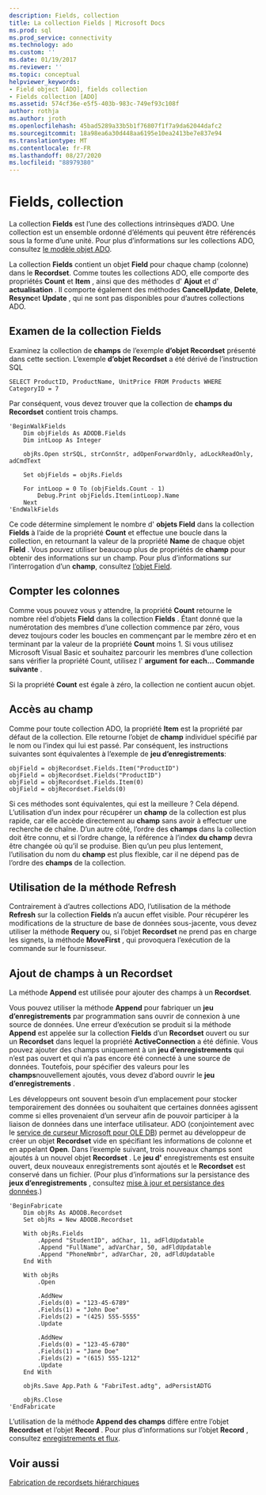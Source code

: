 ```yaml
---
description: Fields, collection
title: La collection Fields | Microsoft Docs
ms.prod: sql
ms.prod_service: connectivity
ms.technology: ado
ms.custom: ''
ms.date: 01/19/2017
ms.reviewer: ''
ms.topic: conceptual
helpviewer_keywords:
- Field object [ADO], fields collection
- Fields collection [ADO]
ms.assetid: 574cf36e-e5f5-403b-983c-749ef93c108f
author: rothja
ms.author: jroth
ms.openlocfilehash: 45bad5289a33b5b1f76807f1f7a9da62044dafc2
ms.sourcegitcommit: 18a98ea6a30d448aa6195e10ea2413be7e837e94
ms.translationtype: MT
ms.contentlocale: fr-FR
ms.lasthandoff: 08/27/2020
ms.locfileid: "88979380"
---
```

# <a name="the-fields-collection"></a>Fields, collection
La collection **Fields** est l’une des collections intrinsèques d’ADO. Une collection est un ensemble ordonné d’éléments qui peuvent être référencés sous la forme d’une unité. Pour plus d’informations sur les collections ADO, consultez [le modèle objet ADO](../../../ado/guide/data/ado-objects-and-collections.md).  
  
 La collection **Fields** contient un objet **Field** pour chaque champ (colonne) dans le **Recordset**. Comme toutes les collections ADO, elle comporte des propriétés **Count** et **Item** , ainsi que des méthodes d' **Ajout** et d' **actualisation** . Il comporte également des méthodes **CancelUpdate**, **Delete**, **Resync**et **Update** , qui ne sont pas disponibles pour d’autres collections ADO.  
  
## <a name="examining-the-fields-collection"></a>Examen de la collection Fields  
 Examinez la collection de **champs** de l’exemple **d’objet Recordset** présenté dans cette section. L’exemple **d’objet Recordset** a été dérivé de l’instruction SQL  
  
```  
SELECT ProductID, ProductName, UnitPrice FROM Products WHERE CategoryID = 7  
```  
  
 Par conséquent, vous devez trouver que la collection de **champs du Recordset** contient trois champs.  
  
```  
'BeginWalkFields  
    Dim objFields As ADODB.Fields  
    Dim intLoop As Integer  
  
    objRs.Open strSQL, strConnStr, adOpenForwardOnly, adLockReadOnly, adCmdText  
  
    Set objFields = objRs.Fields  
  
    For intLoop = 0 To (objFields.Count - 1)  
        Debug.Print objFields.Item(intLoop).Name  
    Next  
'EndWalkFields  
```  
  
 Ce code détermine simplement le nombre d' **objets Field** dans la collection **Fields** à l’aide de la propriété **Count** et effectue une boucle dans la collection, en retournant la valeur de la propriété **Name** de chaque objet **Field** . Vous pouvez utiliser beaucoup plus de propriétés de **champ** pour obtenir des informations sur un champ. Pour plus d’informations sur l’interrogation d’un **champ**, consultez [l’objet Field](../../../ado/guide/data/the-field-object.md).  
  
## <a name="counting-columns"></a>Compter les colonnes  
 Comme vous pouvez vous y attendre, la propriété **Count** retourne le nombre réel d’objets **Field** dans la collection **Fields** . Étant donné que la numérotation des membres d’une collection commence par zéro, vous devez toujours coder les boucles en commençant par le membre zéro et en terminant par la valeur de la propriété **Count** moins 1. Si vous utilisez Microsoft Visual Basic et souhaitez parcourir les membres d’une collection sans vérifier la propriété Count, utilisez l' **argument** **for each... Commande suivante** .  
  
 Si la propriété **Count** est égale à zéro, la collection ne contient aucun objet.  
  
## <a name="getting-to-the-field"></a>Accès au champ  
 Comme pour toute collection ADO, la propriété **Item** est la propriété par défaut de la collection. Elle retourne l’objet de **champ** individuel spécifié par le nom ou l’index qui lui est passé. Par conséquent, les instructions suivantes sont équivalentes à l’exemple de **jeu d’enregistrements**:  
  
```  
objField = objRecordset.Fields.Item("ProductID")  
objField = objRecordset.Fields("ProductID")  
objField = objRecordset.Fields.Item(0)  
objField = objRecordset.Fields(0)  
```  
  
 Si ces méthodes sont équivalentes, qui est la meilleure ? Cela dépend. L’utilisation d’un index pour récupérer un **champ** de la collection est plus rapide, car elle accède directement au **champ** sans avoir à effectuer une recherche de chaîne. D’un autre côté, l’ordre des **champs** dans la collection doit être connu, et si l’ordre change, la référence à l’index **du champ** devra être changée où qu’il se produise. Bien qu’un peu plus lentement, l’utilisation du nom du **champ** est plus flexible, car il ne dépend pas de l’ordre des **champs** de la collection.  
  
## <a name="using-the-refresh-method"></a>Utilisation de la méthode Refresh  
 Contrairement à d’autres collections ADO, l’utilisation de la méthode **Refresh** sur la collection **Fields** n’a aucun effet visible. Pour récupérer les modifications de la structure de base de données sous-jacente, vous devez utiliser la méthode **Requery** ou, si l’objet **Recordset** ne prend pas en charge les signets, la méthode **MoveFirst** , qui provoquera l’exécution de la commande sur le fournisseur.  
  
## <a name="adding-fields-to-a-recordset"></a>Ajout de champs à un Recordset  
 La méthode **Append** est utilisée pour ajouter des champs à un **Recordset**.  
  
 Vous pouvez utiliser la méthode **Append** pour fabriquer un **jeu d’enregistrements** par programmation sans ouvrir de connexion à une source de données. Une erreur d’exécution se produit si la méthode **Append** est appelée sur la collection **Fields** d’un **Recordset** ouvert ou sur un **Recordset** dans lequel la propriété **ActiveConnection** a été définie. Vous pouvez ajouter des champs uniquement à un **jeu d’enregistrements** qui n’est pas ouvert et qui n’a pas encore été connecté à une source de données. Toutefois, pour spécifier des valeurs pour les **champs**nouvellement ajoutés, vous devez d’abord ouvrir le **jeu d’enregistrements** .  
  
 Les développeurs ont souvent besoin d’un emplacement pour stocker temporairement des données ou souhaitent que certaines données agissent comme si elles provenaient d’un serveur afin de pouvoir participer à la liaison de données dans une interface utilisateur. ADO (conjointement avec le [service de curseur Microsoft pour OLE DB](../../../ado/guide/appendixes/microsoft-cursor-service-for-ole-db-ado-service-component.md)) permet au développeur de créer un objet **Recordset** vide en spécifiant les informations de colonne et en appelant **Open**. Dans l’exemple suivant, trois nouveaux champs sont ajoutés à un nouvel objet **Recordset** . Le **jeu d'** enregistrements est ensuite ouvert, deux nouveaux enregistrements sont ajoutés et le **Recordset** est conservé dans un fichier. (Pour plus d’informations sur la persistance des **jeux d’enregistrements** , consultez [mise à jour et persistance des données](../../../ado/guide/data/updating-and-persisting-data.md).)  
  
```  
'BeginFabricate  
    Dim objRs As ADODB.Recordset  
    Set objRs = New ADODB.Recordset  
  
    With objRs.Fields  
        .Append "StudentID", adChar, 11, adFldUpdatable  
        .Append "FullName", adVarChar, 50, adFldUpdatable  
        .Append "PhoneNmbr", adVarChar, 20, adFldUpdatable  
    End With  
  
    With objRs  
        .Open  
  
        .AddNew  
        .Fields(0) = "123-45-6789"  
        .Fields(1) = "John Doe"  
        .Fields(2) = "(425) 555-5555"  
        .Update  
  
        .AddNew  
        .Fields(0) = "123-45-6780"  
        .Fields(1) = "Jane Doe"  
        .Fields(2) = "(615) 555-1212"  
        .Update  
    End With  
  
    objRs.Save App.Path & "FabriTest.adtg", adPersistADTG  
  
    objRs.Close  
'EndFabricate  
```  
  
 L’utilisation de la méthode **Append des champs** diffère entre l’objet **Recordset** et l’objet **Record** . Pour plus d’informations sur l’objet **Record** , consultez [enregistrements et flux](../../../ado/guide/data/records-and-streams.md).  
  
## <a name="see-also"></a>Voir aussi  
 [Fabrication de recordsets hiérarchiques](../../../ado/guide/data/fabricating-hierarchical-recordsets.md)
